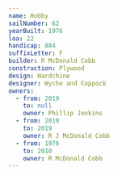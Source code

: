 ```yaml
---
name: Hobby
sailNumber: 62
yearBuilt: 1976
loa: 22
handicap: 884
suffixLetter: F
builder: R McDonald Cobb
construction: Plywood
design: Hardchine
designer: Wyche and Coppock
owners:
  - from: 2019
    to: null
    owner: Phillip Jenkins
  - from: 2010
    to: 2019
    owner: R J McDonald Cobb
  - from: 1976
    to: 2010
    owner: R McDonald Cobb
---
```

